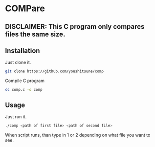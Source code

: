 # COMPare

## **DISCLAIMER**: This C program only compares files the same size.

## Installation
Just clone it.
```bash
git clone https://github.com/youshitsune/comp
```
Compile C program

```bash
cc comp.c -o comp
```

## Usage
Just run it.
```bash
./comp <path of first file> <path of second file>
```

When script runs, than type in 1 or 2 depending on what file you want to see.

